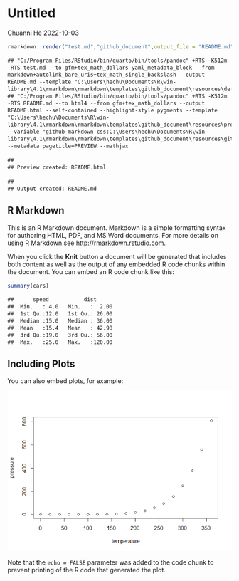 Untitled
================
Chuanni He
2022-10-03

``` r
rmarkdown::render("test.md","github_document",output_file = "README.md")
```

    ## "C:/Program Files/RStudio/bin/quarto/bin/tools/pandoc" +RTS -K512m -RTS test.md --to gfm+tex_math_dollars-yaml_metadata_block --from markdown+autolink_bare_uris+tex_math_single_backslash --output README.md --template "C:\Users\hechu\Documents\R\win-library\4.1\rmarkdown\rmarkdown\templates\github_document\resources\default.md" 
    ## "C:/Program Files/RStudio/bin/quarto/bin/tools/pandoc" +RTS -K512m -RTS README.md --to html4 --from gfm+tex_math_dollars --output README.html --self-contained --highlight-style pygments --template "C:\Users\hechu\Documents\R\win-library\4.1\rmarkdown\rmarkdown\templates\github_document\resources\preview.html" --variable "github-markdown-css:C:\Users\hechu\Documents\R\win-library\4.1\rmarkdown\rmarkdown\templates\github_document\resources\github.css" --metadata pagetitle=PREVIEW --mathjax

    ## 
    ## Preview created: README.html

    ## 
    ## Output created: README.md

## R Markdown

This is an R Markdown document. Markdown is a simple formatting syntax
for authoring HTML, PDF, and MS Word documents. For more details on
using R Markdown see <http://rmarkdown.rstudio.com>.

When you click the **Knit** button a document will be generated that
includes both content as well as the output of any embedded R code
chunks within the document. You can embed an R code chunk like this:

``` r
summary(cars)
```

    ##      speed           dist       
    ##  Min.   : 4.0   Min.   :  2.00  
    ##  1st Qu.:12.0   1st Qu.: 26.00  
    ##  Median :15.0   Median : 36.00  
    ##  Mean   :15.4   Mean   : 42.98  
    ##  3rd Qu.:19.0   3rd Qu.: 56.00  
    ##  Max.   :25.0   Max.   :120.00

## Including Plots

You can also embed plots, for example:

![](README_files/figure-gfm/pressure-1.png)<!-- -->

Note that the `echo = FALSE` parameter was added to the code chunk to
prevent printing of the R code that generated the plot.
